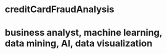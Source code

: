 # creditCardFraudAnalysis
# business analyst, machine learning, data mining, AI, data visualization
